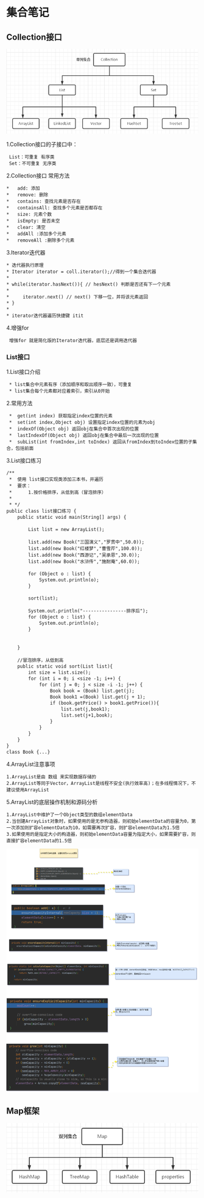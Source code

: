 # 集合笔记

## Collection接口

![img_0.png](src/image/Collection.png)

1.Collection接口的子接口中：
~~~
 List：可重复 有序类
 Set：不可重复 无序类
~~~


2.Collection接口 常用方法

~~~
*   add: 添加
*   remove: 删除
*   contains: 查找元素是否存在
*   containsAll: 查找多个元素是否都存在
*   size: 元素个数
*   isEmpty: 是否未空
*   clear: 清空
*   addAll :添加多个元素
*   removeAll :删除多个元素

~~~

3.Iterator迭代器

~~~
* 迭代器执行原理
* Iterator iterator = coll.iterator();//得到一个集合迭代器
*
* while(iterator.hasNext()){ // hesNext() 判断是否还有下一个元素
*
*     iterator.next() // next() 下移一位，并将该元素返回
* }
*
* iterator迭代器遍历快捷键 itit
~~~

4.增强for

~~~
 增强for 就是简化版的Iterator迭代器，底层还是调用迭代器
~~~


### List接口

1.List接口介绍
~~~
 * list集合中元素有序（添加顺序和取出顺序一致），可重复
 * list集合每个元素都对应着索引，索引从0开始
~~~

2.常用方法
~~~
 *  get(int index) 获取指定index位置的元素
 *  set(int index,Object obj) 设置指定index位置的元素为obj
 *  indexOf(Object obj) 返回obj在集合中首次出现的位置
 *  lastIndexOf(Object obj) 返回obj在集合中最后一次出现的位置
 *  subList(int fromIndex,int toIndex) 返回从fromIndex到toIndex位置的子集合，包括前面
~~~

3.List接口练习
~~~
/**
 *  使用 list接口实现类添加三本书，并遍历
 *  要求：
 *      1.按价格排序，从低到高（冒泡排序）
 *
 * */
public class list接口练习 {
    public static void main(String[] args) {

        List list = new ArrayList();

        list.add(new Book("三国演义","罗贯中",50.0));
        list.add(new Book("红楼梦","曹雪芹",100.0));
        list.add(new Book("西游记","吴承恩",30.0));
        list.add(new Book("水浒传","施耐庵",60.0));

        for (Object o : list) {
            System.out.println(o);
        }

        sort(list);

        System.out.println("----------------排序后");
        for (Object o : list) {
            System.out.println(o);
        }


    }

    //冒泡排序，从低到高
    public static void sort(List list){
        int size = list.size();
        for (int i = 0; i <size -1; i++) {
            for (int j = 0; j < size -i -1; j++) {
                Book book = (Book) list.get(j);
                Book book1 =(Book) list.get(j + 1);
                if (book.getPrice() > book1.getPrice()){
                    list.set(j,book1);
                    list.set(j+1,book);
                }
            }
        }
    }
}
class Book {...}
~~~

4.ArrayList注意事项
~~~
1.ArrayList是由 数组 来实现数据存储的
2.ArrayList等同于Vector，ArrayList是线程不安全(执行效率高)；在多线程情况下，不建议使用ArrayList
~~~

5.ArrayList的底层操作机制和源码分析
~~~
1.ArrayList中维护了一个Object类型的数组elementData
2.当创建ArrayList对象时，如果使用的是无参构造器，则初始elementData的容量为0，第一次添加则扩容elementData为10，如需要再次扩容，则扩容elementData为1.5倍
3.如果使用的是指定大小的构造器，则初始elementData容量为指定大小，如果需要扩容，则直接扩容elementData的1.5倍
~~~

![img_0.png](src/image/ArrayList扩容机制.png)

## Map框架

![img_0.png](src/image/Map.png)